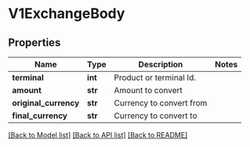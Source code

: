 # V1ExchangeBody

## Properties
Name | Type | Description | Notes
------------ | ------------- | ------------- | -------------
**terminal** | **int** | Product or terminal Id. | 
**amount** | **str** | Amount to convert | 
**original_currency** | **str** | Currency to convert from | 
**final_currency** | **str** | Currency to convert to | 

[[Back to Model list]](../README.md#documentation-for-models) [[Back to API list]](../README.md#documentation-for-api-endpoints) [[Back to README]](../README.md)

